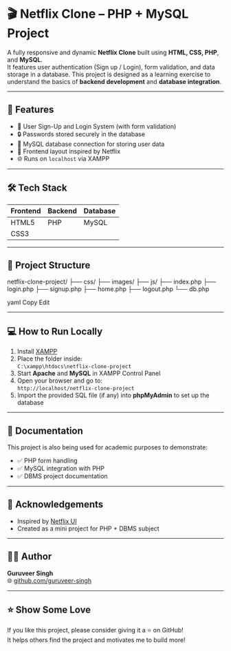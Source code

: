 # 🎬 Netflix Clone – PHP + MySQL Project

A fully responsive and dynamic **Netflix Clone** built using **HTML, CSS, PHP**, and **MySQL**.  
It features user authentication (Sign up / Login), form validation, and data storage in a database. This project is designed as a learning exercise to understand the basics of **backend development** and **database integration**.

---

## 🚀 Features

- 🧾 User Sign-Up and Login System (with form validation)
- 🔒 Passwords stored securely in the database
- 📁 MySQL database connection for storing user data
- 🎨 Frontend layout inspired by Netflix
- 🌐 Runs on `localhost` via XAMPP

---

## 🛠️ Tech Stack

| Frontend | Backend | Database |
|----------|---------|----------|
| HTML5    | PHP     | MySQL    |
| CSS3     |         |          |

---

## 📂 Project Structure

netflix-clone-project/ ├── css/ ├── images/ ├── js/ ├── index.php ├── login.php ├── signup.php ├── home.php ├── logout.php └── db.php

yaml
Copy
Edit

---

## 💻 How to Run Locally

1. Install [XAMPP](https://www.apachefriends.org/index.html)
2. Place the folder inside:  
   `C:\xampp\htdocs\netflix-clone-project`
3. Start **Apache** and **MySQL** in XAMPP Control Panel
4. Open your browser and go to:  
   `http://localhost/netflix-clone-project`
5. Import the provided SQL file (if any) into **phpMyAdmin** to set up the database

---


## 📘 Documentation

This project is also being used for academic purposes to demonstrate:
- ✅ PHP form handling
- ✅ MySQL integration with PHP
- ✅ DBMS project documentation

---

## 🙌 Acknowledgements

- Inspired by [Netflix UI](https://www.netflix.com/)
- Created as a mini project for PHP + DBMS subject

---

## 🧑‍💻 Author

**Guruveer Singh**  
🌐 [github.com/guruveer-singh](https://github.com/guruveer-singh)

---

## ⭐ Show Some Love

If you like this project, please consider giving it a ⭐ on GitHub!  
It helps others find the project and motivates me to build more!
